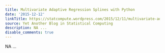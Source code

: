 ```yaml
---
title: Multivariate Adaptive Regression Splines with Python
date: '2015-12-12'
linkTitle: https://statcompute.wordpress.com/2015/12/11/multivariate-adaptive-regression-splines-with-python/
source: Yet Another Blog in Statistical Computing
description: NA ...
disable_comments: true
---
```

NA ...